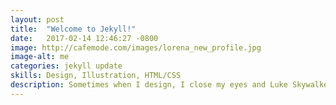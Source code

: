 ```yaml
---
layout: post
title:  "Welcome to Jekyll!"
date:   2017-02-14 12:46:27 -0800
image: http://cafemode.com/images/lorena_new_profile.jpg
image-alt: me
categories: jekyll update
skills: Design, Illustration, HTML/CSS
description: Sometimes when I design, I close my eyes and Luke Skywalker vs. the Death Star that shit. I just feel it, bruh.
---
```


<!-- rest of post images go here -->
